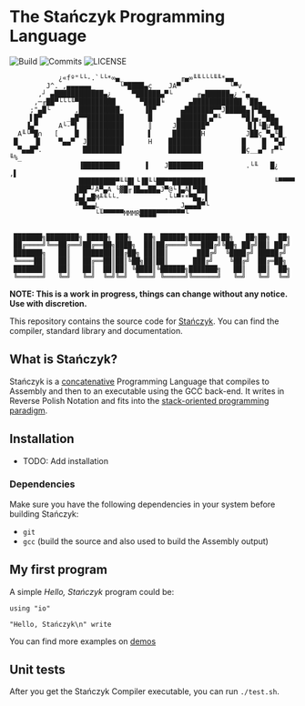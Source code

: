 # The Stańczyk Programming Language

![Build](https://img.shields.io/github/actions/workflow/status/elnawe/stanczyk/ci.yml)
![Commits](https://img.shields.io/github/commit-activity/w/elnawe/stanczyk)
![LICENSE](https://img.shields.io/github/license/elnawe/stanczyk)

```
            ¿«fº"└└-.`└└*∞▄_              ╓▄∞╙╙└└└╙╙*▄▄
         J^. ,▄▄▄▄▄▄_      └▀████▄ç    JA▀            └▀v
       ,┘ ▄████████████▄¿     ▀██████▄▀└      ╓▄██████▄¿ "▄_
      ,─╓██▀└└└╙▀█████████      ▀████╘      ▄████████████_`██▄
     ;"▄█└      ,██████████-     ▐█▀      ▄███████▀▀J█████▄▐▀██▄
     ▌█▀      _▄█▀▀█████████      █      ▄██████▌▄▀╙     ▀█▐▄,▀██▄
    ▐▄▀     A└-▀▌  █████████      ║     J███████▀         ▐▌▌╙█µ▀█▄
  A╙└▀█∩   [    █  █████████      ▌     ███████H          J██ç ▀▄╙█_
 █    ▐▌    ▀▄▄▀  J█████████      H    ████████          █    █  ▀▄▌
  ▀▄▄█▀.          █████████▌           ████████          █ç__▄▀ ╓▀└ ╙%_
                 ▐█████████      ▐    J████████▌          .└╙   █¿   ,▌
                 █████████▀╙╙█▌└▐█╙└██▀▀████████                 ╙▀▀▀▀
                ▐██▀┘Å▀▄A └▓█╓▐█▄▄██▄J▀@└▐▄Å▌▀██▌
                █▄▌▄█M╨╙└└-           .└└▀**▀█▄,▌
                ²▀█▄▄L_                  _J▄▄▄█▀└
                     └╙▀▀▀▀▀MMMR████▀▀▀▀▀▀▀└


 ███████╗████████╗ █████╗ ███╗   ██╗ ██████╗███████╗██╗   ██╗██╗  ██╗
 ██╔════╝╚══██╔══╝██╔══██╗████╗  ██║██╔════╝╚══███╔╝╚██╗ ██╔╝██║ ██╔╝
 ███████╗   ██║   ███████║██╔██╗ ██║██║       ███╔╝  ╚████╔╝ █████╔╝
 ╚════██║   ██║   ██╔══██║██║╚██╗██║██║      ███╔╝    ╚██╔╝  ██╔═██╗
 ███████║   ██║   ██║  ██║██║ ╚████║╚██████╗███████╗   ██║   ██║  ██╗
 ╚══════╝   ╚═╝   ╚═╝  ╚═╝╚═╝  ╚═══╝ ╚═════╝╚══════╝   ╚═╝   ╚═╝  ╚═╝
```

**NOTE: This is a work in progress, things can change without any notice. Use with discretion.**

This repository contains the source code for [Stańczyk]. You can find the compiler, standard library and documentation.

[Stańczyk]: https://stanczyk-lang.org

## What is Stańczyk?

Stańczyk is a [concatenative](https://en.wikipedia.org/wiki/Concatenative_programming_language) Programming Language that compiles to Assembly and then to an executable using the GCC back-end. It writes in Reverse Polish Notation and fits into the [stack-oriented programming paradigm](https://en.wikipedia.org/wiki/Stack-oriented_programming).

## Installation

- TODO: Add installation

### Dependencies

Make sure you have the following dependencies in your system before building Stańczyk:

* `git`
* `gcc` (build the source and also used to build the Assembly output)

## My first program

A simple *Hello, Stańczyk* program could be:

```
using "io"

"Hello, Stańczyk\n" write
```

You can find more examples on [demos](demo)

## Unit tests

After you get the Stańczyk Compiler executable, you can run `./test.sh`.

